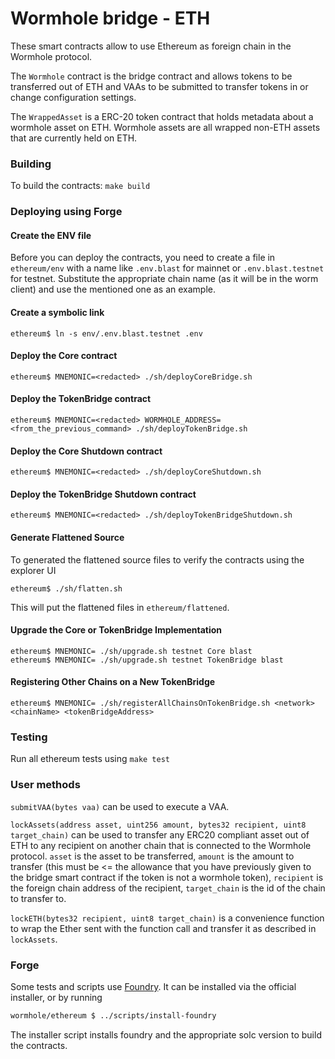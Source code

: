 # Wormhole bridge - ETH

These smart contracts allow to use Ethereum as foreign chain in the Wormhole protocol.

The `Wormhole` contract is the bridge contract and allows tokens to be transferred out of ETH and VAAs to be submitted
to transfer tokens in or change configuration settings.

The `WrappedAsset` is a ERC-20 token contract that holds metadata about a wormhole asset on ETH. Wormhole assets are all
wrapped non-ETH assets that are currently held on ETH.

### Building

To build the contracts:
`make build`

### Deploying using Forge

#### Create the ENV file

Before you can deploy the contracts, you need to create a file in `ethereum/env` with a name like `.env.blast` for mainnet
or `.env.blast.testnet` for testnet. Substitute the appropriate chain name (as it will be in the worm client) and use the
mentioned one as an example.

#### Create a symbolic link

```shell
ethereum$ ln -s env/.env.blast.testnet .env
```

#### Deploy the Core contract

```shell
ethereum$ MNEMONIC=<redacted> ./sh/deployCoreBridge.sh
```

#### Deploy the TokenBridge contract

```shell
ethereum$ MNEMONIC=<redacted> WORMHOLE_ADDRESS=<from_the_previous_command> ./sh/deployTokenBridge.sh
```

#### Deploy the Core Shutdown contract

```shell
ethereum$ MNEMONIC=<redacted> ./sh/deployCoreShutdown.sh
```

#### Deploy the TokenBridge Shutdown contract

```shell
ethereum$ MNEMONIC=<redacted> ./sh/deployTokenBridgeShutdown.sh
```

#### Generate Flattened Source

To generated the flattened source files to verify the contracts using the explorer UI

```shell
ethereum$ ./sh/flatten.sh
```

This will put the flattened files in `ethereum/flattened`.

#### Upgrade the Core or TokenBridge Implementation

```shell
ethereum$ MNEMONIC= ./sh/upgrade.sh testnet Core blast
ethereum$ MNEMONIC= ./sh/upgrade.sh testnet TokenBridge blast
```

#### Registering Other Chains on a New TokenBridge

```shell
ethereum$ MNEMONIC= ./sh/registerAllChainsOnTokenBridge.sh <network> <chainName> <tokenBridgeAddress>
```

### Testing

Run all ethereum tests using `make test`

### User methods

`submitVAA(bytes vaa)` can be used to execute a VAA.

`lockAssets(address asset, uint256 amount, bytes32 recipient, uint8 target_chain)` can be used
to transfer any ERC20 compliant asset out of ETH to any recipient on another chain that is connected to the Wormhole
protocol. `asset` is the asset to be transferred, `amount` is the amount to transfer (this must be <= the allowance that
you have previously given to the bridge smart contract if the token is not a wormhole token), `recipient` is the foreign
chain address of the recipient, `target_chain` is the id of the chain to transfer to.

`lockETH(bytes32 recipient, uint8 target_chain)` is a convenience function to wrap the Ether sent with the function call
and transfer it as described in `lockAssets`.

### Forge

Some tests and scripts use [Foundry](https://getfoundry.sh/). It can be installed via the official installer, or by running

```sh
wormhole/ethereum $ ../scripts/install-foundry
```

The installer script installs foundry and the appropriate solc version to build the contracts.
